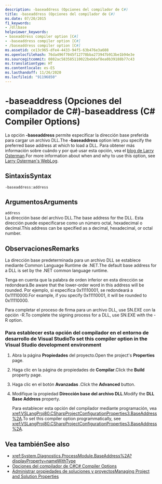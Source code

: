 ```yaml
---
description: -baseaddress (Opciones del compilador de C#)
title: -baseaddress (Opciones del compilador de C#)
ms.date: 07/20/2015
f1_keywords:
- /dllbase
helpviewer_keywords:
- baseaddress compiler option [C#]
- -baseaddress compiler option [C#]
- /baseaddress compiler option [C#]
ms.assetid: ce13c965-dfe4-4433-94f5-63b476e3a608
ms.openlocfilehash: 76da496f7045f12778bba273947b913be1b94e3e
ms.sourcegitcommit: 0802ac583585110022beb6af8ea0b39188b77c43
ms.translationtype: HT
ms.contentlocale: es-ES
ms.lasthandoff: 11/26/2020
ms.locfileid: "91196850"
---
```

# <a name="-baseaddress-c-compiler-options"></a><span data-ttu-id="eed34-103">-baseaddress (Opciones del compilador de C#)</span><span class="sxs-lookup"><span data-stu-id="eed34-103">-baseaddress (C# Compiler Options)</span></span>

<span data-ttu-id="eed34-104">La opción **-baseaddress** permite especificar la dirección base preferida para cargar un archivo DLL.</span><span class="sxs-lookup"><span data-stu-id="eed34-104">The **-baseaddress** option lets you specify the preferred base address at which to load a DLL.</span></span> <span data-ttu-id="eed34-105">Para obtener más información sobre cuándo y por qué usar esta opción, vea el [blog de Larry Osterman](/archive/blogs/larryosterman/why-should-i-even-bother-to-use-dlls-in-my-system).</span><span class="sxs-lookup"><span data-stu-id="eed34-105">For more information about when and why to use this option, see [Larry Osterman's WebLog](/archive/blogs/larryosterman/why-should-i-even-bother-to-use-dlls-in-my-system).</span></span>  
  
## <a name="syntax"></a><span data-ttu-id="eed34-106">Sintaxis</span><span class="sxs-lookup"><span data-stu-id="eed34-106">Syntax</span></span>  
  
```console  
-baseaddress:address  
```  
  
## <a name="arguments"></a><span data-ttu-id="eed34-107">Argumentos</span><span class="sxs-lookup"><span data-stu-id="eed34-107">Arguments</span></span>  

 `address`  
 <span data-ttu-id="eed34-108">La dirección base del archivo DLL.</span><span class="sxs-lookup"><span data-stu-id="eed34-108">The base address for the DLL.</span></span> <span data-ttu-id="eed34-109">Esta dirección puede especificarse como un número octal, hexadecimal o decimal.</span><span class="sxs-lookup"><span data-stu-id="eed34-109">This address can be specified as a decimal, hexadecimal, or octal number.</span></span>  
  
## <a name="remarks"></a><span data-ttu-id="eed34-110">Observaciones</span><span class="sxs-lookup"><span data-stu-id="eed34-110">Remarks</span></span>  

 <span data-ttu-id="eed34-111">La dirección base predeterminada para un archivo DLL se establece mediante Common Language Runtime de .NET.</span><span class="sxs-lookup"><span data-stu-id="eed34-111">The default base address for a DLL is set by the .NET common language runtime.</span></span>  
  
 <span data-ttu-id="eed34-112">Tenga en cuenta que la palabra de orden inferior en esta dirección se redondeará.</span><span class="sxs-lookup"><span data-stu-id="eed34-112">Be aware that the lower-order word in this address will be rounded.</span></span> <span data-ttu-id="eed34-113">Por ejemplo, si especifica 0x11110001, se redondeará a 0x11110000.</span><span class="sxs-lookup"><span data-stu-id="eed34-113">For example, if you specify 0x11110001, it will be rounded to 0x11110000.</span></span>  
  
 <span data-ttu-id="eed34-114">Para completar el proceso de firma para un archivo DLL, use SN.EXE con la opción -R.</span><span class="sxs-lookup"><span data-stu-id="eed34-114">To complete the signing process for a DLL, use SN.EXE with the -R option.</span></span>  
  
### <a name="to-set-this-compiler-option-in-the-visual-studio-development-environment"></a><span data-ttu-id="eed34-115">Para establecer esta opción del compilador en el entorno de desarrollo de Visual Studio</span><span class="sxs-lookup"><span data-stu-id="eed34-115">To set this compiler option in the Visual Studio development environment</span></span>  
  
1. <span data-ttu-id="eed34-116">Abra la página **Propiedades** del proyecto.</span><span class="sxs-lookup"><span data-stu-id="eed34-116">Open the project's **Properties** page.</span></span>  
  
2. <span data-ttu-id="eed34-117">Haga clic en la página de propiedades de **Compilar**.</span><span class="sxs-lookup"><span data-stu-id="eed34-117">Click the **Build** property page.</span></span>  
  
3. <span data-ttu-id="eed34-118">Haga clic en el botón **Avanzadas** .</span><span class="sxs-lookup"><span data-stu-id="eed34-118">Click the **Advanced** button.</span></span>  
  
4. <span data-ttu-id="eed34-119">Modifique la propiedad **Dirección base del archivo DLL**.</span><span class="sxs-lookup"><span data-stu-id="eed34-119">Modify the **DLL Base Address** property.</span></span>  
  
     <span data-ttu-id="eed34-120">Para establecer esta opción del compilador mediante programación, vea <xref:VSLangProj80.CSharpProjectConfigurationProperties3.BaseAddress%2A>.</span><span class="sxs-lookup"><span data-stu-id="eed34-120">To set this compiler option programmatically, see <xref:VSLangProj80.CSharpProjectConfigurationProperties3.BaseAddress%2A>.</span></span>  
  
## <a name="see-also"></a><span data-ttu-id="eed34-121">Vea también</span><span class="sxs-lookup"><span data-stu-id="eed34-121">See also</span></span>

- <xref:System.Diagnostics.ProcessModule.BaseAddress%2A?displayProperty=nameWithType>
- [<span data-ttu-id="eed34-122">Opciones del compilador de C#</span><span class="sxs-lookup"><span data-stu-id="eed34-122">C# Compiler Options</span></span>](./index.md)
- [<span data-ttu-id="eed34-123">Administrar propiedades de soluciones y proyectos</span><span class="sxs-lookup"><span data-stu-id="eed34-123">Managing Project and Solution Properties</span></span>](/visualstudio/ide/managing-project-and-solution-properties)
